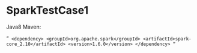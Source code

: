 # SparkTestCase1

Java8
Maven:
    
“`
	<dependency>
		<groupId>org.apache.spark</groupId>
		<artifactId>spark-core_2.10</artifactId>
		<version>1.6.0</version>
	</dependency>
“`